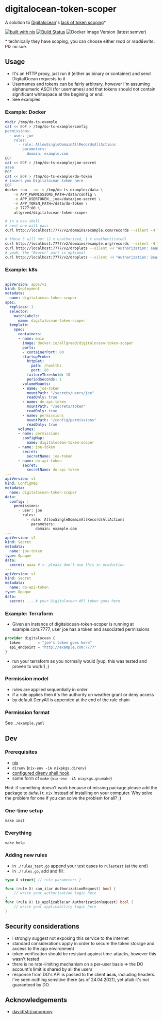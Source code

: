 # digitalocean-token-scoper
A solution to [Digitalocean](https://www.digitalocean.com/)'s [lack of token scoping](https://ideas.digitalocean.com/ideas/DO-I-966)*
<!--*-->
[![built with nix](https://img.shields.io/badge/-%20nix-%235277E3?logo=NixOs&label=built%20with)](https://builtwithnix.org)
[![Build Status](https://cloud.drone.io/api/badges/allgreed/digitalocean-token-scoper/status.svg)](https://cloud.drone.io/allgreed/digitalocean-token-scoper)
![Docker Image Version (latest semver)](https://img.shields.io/docker/v/allgreed/digitalocean-token-scoper?sort=semver)

\* technically they have scoping, you can choose either *read* or *read&write*. Plz no sue.

## Usage
- It's an HTTP proxy, just run it (either as binary or container) and send DigitalOcean requests to it 
- Usernames and tokens can be fairly arbitrary, however I'm assuming alphanumeric ASCII (for usernames) and that tokens should not contain significant whitespace at the begining or end.
- See examples

### Example: Docker
```bash
mkdir /tmp/do-ts-example
cat << EOF > /tmp/do-ts-example/config
permissions:
  - user: joe
    rules:
      - rule: AllowSingleDomainAllRecordsAllActions
        parameters:
          domain: example.com
EOF
cat << EOF > /tmp/do-ts-example/joe-secret
aaaa
EOF
cat << EOF > /tmp/do-ts-example/do-token
# insert you Digitalocean token here
EOF
docker run --rm -v /tmp/do-ts-example:/data \
    -e APP_PERMISSIONS_PATH=/data/config \
    -e APP_USERTOKEN__joe=/data/joe-secret \
    -e APP_TOKEN_PATH=/data/do-token \
    -p 7777:80 \
    allgreed/digitalocean-token-scoper

# in a new shell
# next one will pass
curl http://localhost:7777/v2/domains/example.com/records --silent -H "Authorization: Bearer aaaa" | jq

# those 3 will not (2 x unathorized, 1 x unathenticated)
curl http://localhost:7777/v2/domains/example.org/records --silent -H "Authorization: Bearer aaaa" | jq
curl http://localhost:7777/v2/droplets --silent -H "Authorization: aaaa" | jq
# yeah, the "Bearer" part is optional
curl http://localhost:7777/v2/droplets --silent -H "Authorization: Bearer bbbb" | jq
```

### Example: k8s
```yaml
---
apiVersion: apps/v1
kind: Deployment
metadata:
  name: digitalocean-token-scoper
spec:
  replicas: 1
  selector:
    matchLabels:
      name: digitalocean-token-scoper
  template:
    spec:
      containers:
      - name: main
        image: docker.io/allgreed/digitalocean-token-scoper
        ports:
        - containerPort: 80
        startupProbe:
          httpGet:
            path: /healthz
            port: 80
          failureThreshold: 10
          periodSeconds: 1
        volumeMounts:
        - name: joe-token
          mountPath: "/secrets/users/joe"
          readOnly: true
        - name: do-api-token
          mountPath: "/secrets/token"
          readOnly: true
        - name: permissions
          mountPath: "/config/permissions"
          readOnly: true
      volumes:
      - name: permissions
        configMap:
          name: digitalocean-token-scoper
      - name: joe-token
        secret:
          secretName: joe-token
      - name: do-api-token
        secret:
          secretName: do-api-token
---
apiVersion: v1
kind: ConfigMap
metadata:
  name: digitalocean-token-scoper
data:
  config: |
    permissions:
      - user: joe
        rules:
          - rule: AllowSingleDomainAllRecordsAllActions
            parameters:
              domain: example.com
---
apiVersion: v1
kind: Secret
metadata:
  name: joe-token
type: Opaque
data:
  secret: aaaa # <- please don't use this in production
---
apiVersion: v1
kind: Secret
metadata:
  name: do-api-token
type: Opaque
data:
  secret: ... # your Digitalocean API token goes here
```

### Example: Terraform
- Given an instance of digitalocean-token-scoper is running at example.com:7777, user joe has a token and associated permissions

```terraform
provider digitalocean {
  token        = "joe's token goes here"
  api_endpoint = "http://example.com:7777"
}
```

- run your terraform as you normally would [yup, this was tested and proven to work!] ;)

### Permission model
- rules are applied sequentially in order
- if a rule applies then it's the authority on weather grant or deny access
- by default DenyAll is appended at the end of the rule chain

### Permission format

See `./example.yaml`

## Dev

### Prerequisites
- [nix](https://nixos.org/nix/manual/#chap-installation)
- `direnv` (`nix-env -iA nixpkgs.direnv`)
- [configured direnv shell hook ](https://direnv.net/docs/hook.html)
- some form of `make` (`nix-env -iA nixpkgs.gnumake`)

Hint: if something doesn't work because of missing package please add the package to `default.nix` instead of installing on your computer. Why solve the problem for one if you can solve the problem for all? ;)

### One-time setup
```
make init
```

### Everything
```
make help
```

### Adding new rules
- in `./rules_test.go` append your test cases to `rulestest` (at the end)
- in `./rules.go`, add and fill: 
```go
type X struct{ // rule parameters }

func (rule X) can_i(ar AuthorizationRequest) bool {
    // write your authorization logic here
}
func (rule X) is_applicable(ar AuthorizationRequest) bool {
    // write your applicability logic here
}
```

## Security considerations

- I strongly suggest not exposing this service to the internet
- standard considerations apply in order to secure the token storage and access to the app environment
- token verification should be resistant against time-attacks, however this wasn't tested
- there is no rate-limiting mechanism on a per-user basis => the DO account's limit is shared by all the users
- response from DO's API is passed to the client **as is**, including headers. I've seen nothing sensitive there (as of 24.04.2021), yet afaik it's not guaranteed by DO.

## Acknowledgements

 - [davidfstr/nanoproxy](https://github.com/davidfstr/nanoproxy)
